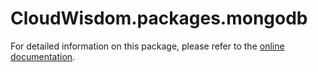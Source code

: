 # CloudWisdom.packages.mongodb

For detailed information on this package, please refer to the [online documentation](https://docs.virtana.com/en/mongodb.html).
